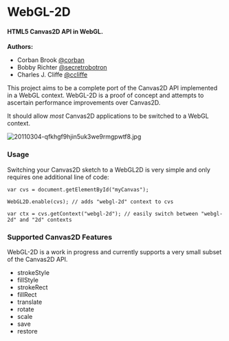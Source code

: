 WebGL-2D
========

#### HTML5 Canvas2D API in WebGL. ####

**Authors:** 

* Corban Brook [@corban](http://twitter.com/corban) 
* Bobby Richter [@secretrobotron](http://twitter.com/secretrobotron) 
* Charles J. Cliffe [@ccliffe](http://twitter.com/ccliffe)

This project aims to be a complete port of the Canvas2D API implemented in a WebGL context. 
WebGL-2D is a proof of concept and attempts to ascertain performance improvements over Canvas2D.

It should allow _most_ Canvas2D applications to be switched to a WebGL context.

![20110304-qfkhgf9hjin5uk3we9rmgpwtf8.jpg](https://img.skitch.com/20110304-qfkhgf9hjin5uk3we9rmgpwtf8.jpg)


### Usage ###

Switching your Canvas2D sketch to a WebGL2D is very simple and only requires one additional line of code:

    var cvs = document.getElementById("myCanvas");

    WebGL2D.enable(cvs); // adds "webgl-2d" context to cvs

    var ctx = cvs.getContext("webgl-2d"); // easily switch between "webgl-2d" and "2d" contexts

### Supported Canvas2D Features ###

WebGL-2D is a work in progress and currently supports a very small subset of the Canvas2D API. 

* strokeStyle
* fillStyle
* strokeRect
* fillRect
* translate
* rotate
* scale
* save
* restore
